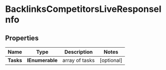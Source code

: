 # BacklinksCompetitorsLiveResponseInfo


## Properties

| Name | Type | Description | Notes |
|------------ | ------------- | ------------- | -------------|
**Tasks** | **IEnumerable<BacklinksCompetitorsLiveTaskInfo>** | array of tasks |[optional]|